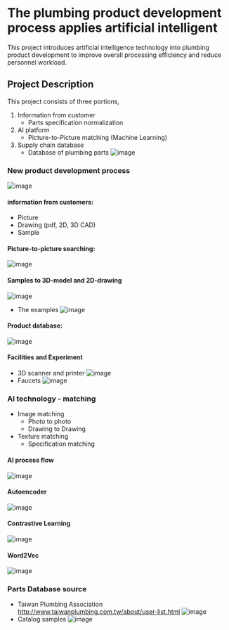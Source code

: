 # The plumbing product development process applies artificial intelligent
This project introduces artificial intelligence technology into plumbing product development to improve overall processing efficiency and reduce personnel workload. 
## Project Description 
This project consists of three portions,
1. Information from customer
   - Parts specification normalization
2. AI platform
   - Picture-to-Picture matching (Machine Learning)
3. Supply chain database
   - Database of plumbing parts
![image](https://github.com/iiotntust/AIplumbing/assets/56021651/99e1da8a-8e11-4b8c-8228-1ceb33c3990f)
### New product development process
![image](https://github.com/iiotntust/AIplumbing/assets/56021651/53795d37-330f-43a3-87ff-3867f440bac3)
#### information from customers: 
- Picture 
- Drawing (pdf, 2D, 3D CAD)
- Sample
#### Picture-to-picture searching:
![image](https://github.com/iiotntust/AIplumbing/assets/56021651/e2f904a8-b84c-4819-88ed-abcc6474cfb5)
#### Samples to 3D-model and 2D-drawing
![image](https://github.com/iiotntust/AIplumbing/assets/56021651/9bd4d0f7-aece-4ea5-8e71-ad74719d7eea)
- The examples
  ![image](https://github.com/iiotntust/AIplumbing/assets/56021651/52fd64b4-279c-4fde-a12a-277544999bc2)
#### Product database: 
![image](https://github.com/iiotntust/AIplumbing/assets/56021651/fc29c873-992d-49f7-ab05-d095877470eb)
#### Facilities and Experiment
- 3D scanner and printer
![image](https://github.com/iiotntust/AIplumbing/assets/56021651/6b36cff3-6ccf-4772-84ec-be147853d0bc)
- Faucets
![image](https://github.com/iiotntust/AIplumbing/assets/56021651/cfacb6e6-7644-4137-a43f-cee4af144388)
### AI technology - matching 
 - Image matching
   - Photo to photo
   - Drawing to Drawing
 - Texture matching
   - Specification matching
#### AI process flow
  
  ![image](https://github.com/iiotntust/AIplumbing/assets/56021651/e1d7bf88-74a5-4f16-b652-c7f907b40eee)

#### Autoencoder
![image](https://github.com/iiotntust/AIplumbing/assets/56021651/46e18df9-6d08-45c7-b181-fcbd0894a91d)

#### Contrastive Learning
![image](https://github.com/iiotntust/AIplumbing/assets/56021651/9283a0eb-4336-4dbb-b6ca-e9511179233c)

#### Word2Vec
![image](https://github.com/iiotntust/AIplumbing/assets/56021651/1d1a71b9-0d8e-417c-83ab-f94ebd6b5a7d)

### Parts Database source 
- Taiwan Plumbing Association http://www.taiwanplumbing.com.tw/about/user-list.html 
![image](https://github.com/iiotntust/AIplumbing/assets/56021651/357506b1-ffab-48ec-a414-2727941814c6)
- Catalog samples
![image](https://github.com/iiotntust/AIplumbing/assets/56021651/8a93e128-936a-451d-9785-d9676e5d0f42)



